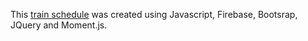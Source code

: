 This [train schedule](https://melissaintrees.github.io/train-schedule/) was created using Javascript, Firebase, Bootsrap, JQuery and Moment.js. 
